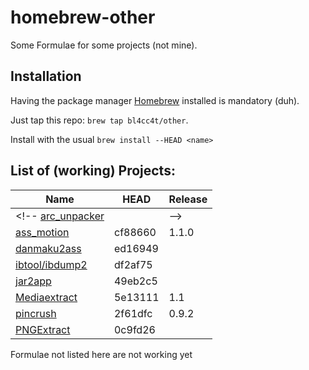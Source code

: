 # homebrew-other

Some Formulae for some projects (not mine).

## Installation

Having the package manager [Homebrew](https://brew.sh/) installed is mandatory (duh).

Just tap this repo: `brew tap bl4cc4t/other`.

Install with the usual `brew install --HEAD <name>`

## List of (working) Projects:

Name                                                                                        | HEAD    | Release
--------------------------------------------------------------------------------------------|---------|--------
<!-- [arc_unpacker](https://github.com/vn-tools/arc_unpacker)                                    |         | -->
[ass_motion](https://github.com/Bl4Cc4t/ass_motion)                                         | cf88660 | 1.1.0
[danmaku2ass](https://github.com/m13253/danmaku2ass)                                        | ed16949 |
[ibtool/ibdump2](https://github.com/dkimitsa/ibtool/tree/advanced_ibdump)                   | df2af75 |
[jar2app](https://github.com/Jorl17/jar2app)                                                | 49eb2c5 |
[Mediaextract](http://panzi.github.com/mediaextract)                                        | 5e13111 | 1.1
[pincrush](https://github.com/DHowett/pincrush)                                             | 2f61dfc | 0.9.2
[PNGExtract](https://github.com/jomo/PNGExtract)                                            | 0c9fd26 |


Formulae not listed here are not working yet
